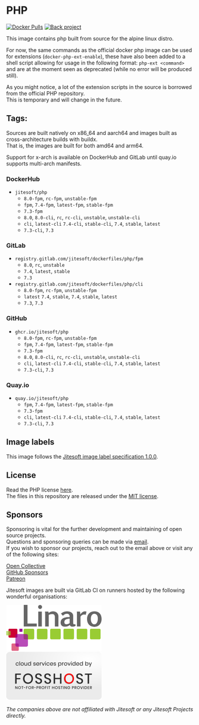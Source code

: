 # PHP

[![Docker Pulls](https://img.shields.io/docker/pulls/jitesoft/php.svg)](https://hub.docker.com/r/jitesoft/php)
[![Back project](https://img.shields.io/badge/Open%20Collective-Tip%20the%20devs!-blue.svg)](https://opencollective.com/jitesoft-open-source)

This image contains php built from source for the alpine linux distro.  

For now, the same commands as the official docker php image can be used for extensions (`docker-php-ext-enable`), these have also been added to
a shell script allowing for usage in the following format: `php-ext <command>` and are at the moment seen as deprecated (while no error will be produced still).

As you might notice, a lot of the extension scripts in the source is borrowed from the official PHP repository.  
This is temporary and will change in the future.

## Tags:

Sources are built natively on x86_64 and aarch64 and images built as cross-architecture builds with buildx.  
That is, the images are built for both amd64 and arm64.  

Support for x-arch is available on DockerHub and GitLab until quay.io supports multi-arch manifests.

### DockerHub

* `jitesoft/php`
    * `8.0-fpm`, `rc-fpm`, `unstable-fpm`
    * `fpm`, `7.4-fpm`, `latest-fpm`, `stable-fpm`
    * `7.3-fpm`
    * `8.0`, `8.0-cli`, `rc`, `rc-cli`, `unstable`, `unstable-cli`
    * `cli`, `latest-cli` `7.4-cli`, `stable-cli`, `7.4`, `stable`, `latest`
    * `7.3-cli`, `7.3`

### GitLab

* `registry.gitlab.com/jitesoft/dockerfiles/php/fpm`
    * `8.0`, `rc`, `unstable`
    * `7.4`, `latest`, `stable`
    * `7.3`
* `registry.gitlab.com/jitesoft/dockerfiles/php/cli`
    * `8.0-fpm`, `rc-fpm`, `unstable-fpm`
    * `latest` `7.4`, `stable`, `7.4`, `stable`, `latest`
    * `7.3`, `7.3`

### GitHub

* `ghcr.io/jitesoft/php`
    * `8.0-fpm`, `rc-fpm`, `unstable-fpm`
    * `fpm`, `7.4-fpm`, `latest-fpm`, `stable-fpm`
    * `7.3-fpm`
    * `8.0`, `8.0-cli`, `rc`, `rc-cli`, `unstable`, `unstable-cli`
    * `cli`, `latest-cli` `7.4-cli`, `stable-cli`, `7.4`, `stable`, `latest`
    * `7.3-cli`, `7.3`

### Quay.io

* `quay.io/jitesoft/php`
    * `fpm`, `7.4-fpm`, `latest-fpm`, `stable-fpm`
    * `7.3-fpm`
    * `cli`, `latest-cli` `7.4-cli`, `stable-cli`, `7.4`, `stable`, `latest`
    * `7.3-cli`, `7.3`

## Image labels

This image follows the [Jitesoft image label specification 1.0.0](https://gitlab.com/snippets/1866155).

## License

Read the PHP license [here](https://www.php.net/license/index.php).  
The files in this repository are released under the [MIT license](https://gitlab.com/jitesoft/dockerfiles/php/blob/master/LICENSE).

## Sponsors

Sponsoring is vital for the further development and maintaining of open source projects.  
Questions and sponsoring queries can be made via <a href="mailto:sponsor@jitesoft.com">email</a>.  
If you wish to sponsor our projects, reach out to the email above or visit any of the following sites:

[Open Collective](https://opencollective.com/jitesoft-open-source)  
[GitHub Sponsors](https://github.com/sponsors/jitesoft)  
[Patreon](https://www.patreon.com/jitesoft)

Jitesoft images are built via GitLab CI on runners hosted by the following wonderful organisations:

<a href="https://www.linaro.org/">
  <img src="https://raw.githubusercontent.com/jitesoft/misc/master/sponsors/linaro.png" width="256" alt="Linaro logo" />
</a>
<a href="https://fosshost.org/">
  <img src="https://raw.githubusercontent.com/jitesoft/misc/master/sponsors/fosshost.png" width="256" alt="Fosshost logo" />
</a>

_The companies above are not affiliated with Jitesoft or any Jitesoft Projects directly._
